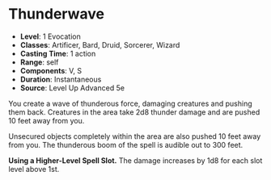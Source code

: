 # Thunderwave

- **Level**: 1 Evocation
- **Classes**: Artificer, Bard, Druid, Sorcerer, Wizard
- **Casting Time**: 1 action
- **Range**: self
- **Components**: V, S
- **Duration**: Instantaneous
- **Source**: Level Up Advanced 5e

You create a wave of thunderous force, damaging creatures and pushing them back. Creatures in the area take 2d8 thunder damage and are pushed 10 feet away from you.

Unsecured objects completely within the area are also pushed 10 feet away from you. The thunderous boom of the spell is audible out to 300 feet.

**Using a Higher-Level Spell Slot.** The damage increases by 1d8 for each slot level above 1st.
